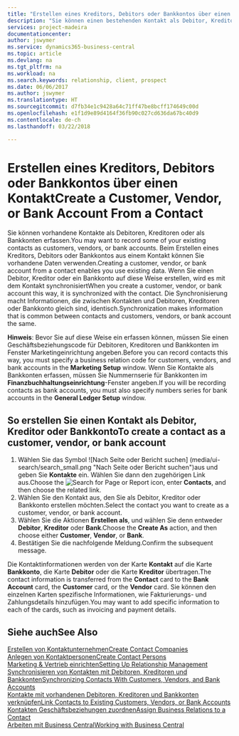 ```yaml
---
title: "Erstellen eines Kreditors, Debitors oder Bankkontos über einen Kontakt | Microsoft Docs"
description: "Sie können einen bestehenden Kontakt als Debitor, Kreditor oder Bankkonto mithilfe der vorhandenen Daten und angeben Geschäftsbeziehung erfassen."
services: project-madeira
documentationcenter: 
author: jswymer
ms.service: dynamics365-business-central
ms.topic: article
ms.devlang: na
ms.tgt_pltfrm: na
ms.workload: na
ms.search.keywords: relationship, client, prospect
ms.date: 06/06/2017
ms.author: jswymer
ms.translationtype: HT
ms.sourcegitcommit: d7fb34e1c9428a64c71ff47be8bcff174649c00d
ms.openlocfilehash: e1f1d9e89d4164f36fb90c027cd636da67bc40d9
ms.contentlocale: de-ch
ms.lasthandoff: 03/22/2018

---
```

# <a name="create-a-customer-vendor-or-bank-account-from-a-contact"></a><span data-ttu-id="d0e1b-103">Erstellen eines Kreditors, Debitors oder Bankkontos über einen Kontakt</span><span class="sxs-lookup"><span data-stu-id="d0e1b-103">Create a Customer, Vendor, or Bank Account From a Contact</span></span>
<span data-ttu-id="d0e1b-104">Sie können vorhandene Kontakte als Debitoren, Kreditoren oder als Bankkonten erfassen.</span><span class="sxs-lookup"><span data-stu-id="d0e1b-104">You may want to record some of your existing contacts as customers, vendors, or bank accounts.</span></span> <span data-ttu-id="d0e1b-105">Beim Erstellen eines Kreditors, Debitors oder Bankkontos aus einem Kontakt können Sie vorhandene Daten verwenden.</span><span class="sxs-lookup"><span data-stu-id="d0e1b-105">Creating a customer, vendor, or bank account from a contact enables you use existing data.</span></span> <span data-ttu-id="d0e1b-106">Wenn Sie einen Debitor, Kreditor oder ein Bankkonto auf diese Weise erstellen, wird es mit dem Kontakt synchronisiert</span><span class="sxs-lookup"><span data-stu-id="d0e1b-106">When you create a customer, vendor, or bank account this way, it is synchronized with the contact.</span></span> <span data-ttu-id="d0e1b-107">Die Synchronisierung macht Informationen, die zwischen Kontakten und Debitoren, Kreditoren oder Bankkonto gleich sind, identisch.</span><span class="sxs-lookup"><span data-stu-id="d0e1b-107">Synchronization makes information that is common between contacts and customers, vendors, or bank account the same.</span></span>

<span data-ttu-id="d0e1b-108">**Hinweis**: Bevor Sie auf diese Weise ein erfassen können, müssen Sie einen Geschäftsbeziehungscode für Debitoren, Kreditoren und Bankkonten im Fenster Marketingeinrichtung angeben.</span><span class="sxs-lookup"><span data-stu-id="d0e1b-108">Before you can record contacts this way, you must specify a business relation code for customers, vendors, and bank accounts in the **Marketing Setup** window.</span></span> <span data-ttu-id="d0e1b-109">Wenn Sie Kontakte als Bankkonten erfassen, müssen Sie Nummernserie für Bankkonten im **Finanzbuchhaltungseinrichtung**-Fenster angeben.</span><span class="sxs-lookup"><span data-stu-id="d0e1b-109">If you will be recording contacts as bank accounts, you must also specify numbers series for bank accounts in the **General Ledger Setup** window.</span></span>

## <a name="to-create-a-contact-as-a-customer-vendor-or-bank-account"></a><span data-ttu-id="d0e1b-110">So erstellen Sie einen Kontakt als Debitor, Kreditor oder Bankkonto</span><span class="sxs-lookup"><span data-stu-id="d0e1b-110">To create a contact as a customer, vendor, or bank account</span></span>
1. <span data-ttu-id="d0e1b-111">Wählen Sie das Symbol ![Nach Seite oder Bericht suchen] (media/ui-search/search_small.png "Nach Seite oder Bericht suchen")aus und geben Sie **Kontakte** ein. Wählen Sie dann den zugehörigen Link aus.</span><span class="sxs-lookup"><span data-stu-id="d0e1b-111">Choose the ![Search for Page or Report](media/ui-search/search_small.png "Search for Page or Report icon") icon, enter **Contacts**, and then choose the related link.</span></span>
2. <span data-ttu-id="d0e1b-112">Wählen Sie den Kontakt aus, den Sie als Debitor, Kreditor oder Bankkonto erstellen möchten.</span><span class="sxs-lookup"><span data-stu-id="d0e1b-112">Select the contact you want to create as a customer, vendor, or bank account.</span></span>
3. <span data-ttu-id="d0e1b-113">Wählen Sie die Aktionen **Erstellen als**, und wählen Sie denn entweder **Debitor**, **Kreditor** oder **Bank**.</span><span class="sxs-lookup"><span data-stu-id="d0e1b-113">Choose the **Create As** action, and then choose either **Customer**, **Vendor**, or **Bank**.</span></span>
4. <span data-ttu-id="d0e1b-114">Bestätigen Sie die nachfolgende Meldung.</span><span class="sxs-lookup"><span data-stu-id="d0e1b-114">Confirm the subsequent message.</span></span>

<span data-ttu-id="d0e1b-115">Die Kontaktinformationen werden von der Karte **Kontakt** auf die Karte **Bankkonto**, die Karte **Debitor** oder die Karte **Kreditor** übertragen.</span><span class="sxs-lookup"><span data-stu-id="d0e1b-115">The contact information is transferred from the **Contact** card to the **Bank Account** card, the **Customer** card, or the **Vendor** card.</span></span> <span data-ttu-id="d0e1b-116">Sie können den einzelnen Karten spezifische Informationen, wie Fakturierungs- und Zahlungsdetails hinzufügen.</span><span class="sxs-lookup"><span data-stu-id="d0e1b-116">You may want to add specific information to each of the cards, such as invoicing and payment details.</span></span>

## <a name="see-also"></a><span data-ttu-id="d0e1b-117">Siehe auch</span><span class="sxs-lookup"><span data-stu-id="d0e1b-117">See Also</span></span>
[<span data-ttu-id="d0e1b-118">Erstellen von Kontaktunternehmen</span><span class="sxs-lookup"><span data-stu-id="d0e1b-118">Create Contact Companies</span></span>](marketing-create-contact-companies.md)  
[<span data-ttu-id="d0e1b-119">Anlegen von Kontaktpersonen</span><span class="sxs-lookup"><span data-stu-id="d0e1b-119">Create Contact Persons</span></span>](marketing-create-contact-persons.md)  
[<span data-ttu-id="d0e1b-120">Marketing & Vertrieb einrichten</span><span class="sxs-lookup"><span data-stu-id="d0e1b-120">Setting Up Relationship Management</span></span>](marketing-setup-marketing.md)  
[<span data-ttu-id="d0e1b-121">Synchronisieren von Kontakten mit Debitoren, Kreditoren und Bankkonten</span><span class="sxs-lookup"><span data-stu-id="d0e1b-121">Synchronizing Contacts With Customers, Vendors, and Bank Accounts</span></span>](marketing-synchronize-contacts-customers-vendors-bank-accounts.md)  
[<span data-ttu-id="d0e1b-122">Kontakte mit vorhandenen Debitoren, Kreditoren und Bankkonten verknüpfen</span><span class="sxs-lookup"><span data-stu-id="d0e1b-122">Link Contacts to Existing Customers, Vendors, or Bank Accounts</span></span>](marketing-how-link-contact.md)  
[<span data-ttu-id="d0e1b-123">Kontakten Geschäftsbeziehungen zuordnen</span><span class="sxs-lookup"><span data-stu-id="d0e1b-123">Assign Business Relations to a Contact</span></span>](marketing-business-relations.md#AssignBusRelContact)  
[<span data-ttu-id="d0e1b-124">Arbeiten mit  Business Central</span><span class="sxs-lookup"><span data-stu-id="d0e1b-124">Working with Business Central</span></span>](ui-work-product.md)


